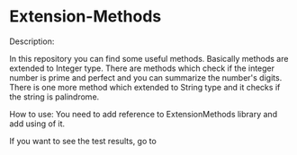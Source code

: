 # Extension-Methods
Description:

In this repository you can find some useful methods. Basically methods are extended to Integer type.
There are methods which check if the integer number is prime and perfect and you can summarize the number's digits.
There is one more method which extended to String type and it checks if the string is palindrome.

How to use:
You need to add reference to ExtensionMethods library and add using of it.

If you want to see the test results, go to 
